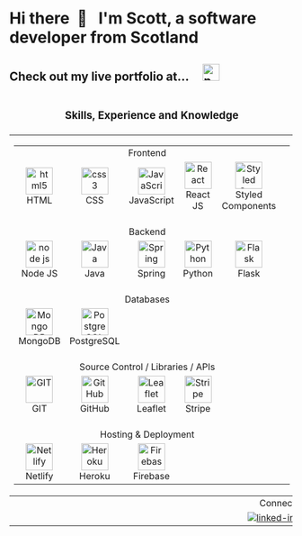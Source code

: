 <h1 align="left"> Hi there &nbsp;👋 &nbsp;  I'm Scott, a software developer from Scotland</h1>

## Check out my live portfolio at... &nbsp; &nbsp; [<img alt="portfolio" src="https://img.shields.io/badge/scottjohnston.dev-portfolio-orange?style=for-the-badge&logo=appveyor" height="30" />](https://scottjohnston.dev/)

<table>
    <thead>
        <tr>
            <td>
                <h3 align="center">Skills, Experience and Knowledge</h3>
            </td>
            <td>
                <h3 align="center">My GitHub Stats and Details</h3>
            </td>
        </tr>
    </thead>
    <tbody>
        <tr>
            <td valign="top">
                <table>
                    <tbody>
                        <tr>
                            <td colspan="5" align="center">Frontend</td>
                        </tr>
                        <tr>
                            <td align="center" width="96">
                                <img src="https://upload.wikimedia.org/wikipedia/commons/8/82/Devicon-html5-plain.svg"
                                    width="48" height="48" alt="html5" />
                                <br>HTML
                            </td>
                            <td align="center" width="96">
                                <img src="https://upload.wikimedia.org/wikipedia/commons/6/62/CSS3_logo.svg"
                                    width="48" height="48" alt="css3" />
                                <br>CSS
                            </td>
                            <td align="center" width="96">
                                <img src="https://upload.wikimedia.org/wikipedia/commons/9/99/Unofficial_JavaScript_logo_2.svg"
                                    width="48" height="48" alt="JavaScript" />
                                <br>JavaScript
                            </td>
                            <td align="center" width="96">
                                <img src="https://brandlogos.net/wp-content/uploads/2020/09/react-logo.png"
                                    width="48" height="48" alt="React" />
                                <br>React JS
                            </td>
                             <td align="center" width="96">
                                <img src="https://avatars.githubusercontent.com/u/20658825?s=200&v=4"
                                    width="48" height="48" alt="Styled Components" />
                                <br>Styled Components
                            </td>
                            <td></td>
                        </tr>
                        <tr>
                            <td colspan="5" align="center"><br>Backend</td>
                        </tr>
                        <tr>
                            <td align="center" width="96">
                                <img src="https://nodejs.org/static/images/logo-hexagon-card.png" width="48"
                                    height="48" alt="node js" />
                                <br>Node JS
                            </td>
                            <td align="center" width="96">
                                <img src="https://seeklogo.com/images/J/java-logo-7F8B35BAB3-seeklogo.com.png"
                                    width="48" height="48" alt="Java" />
                                <br>Java
                            </td>
                            <td align="center" width="96">
                                <img src="https://spring.io/images/projects/spring-edf462fec682b9d48cf628eaf9e19521.svg"
                                    width="48" height="48" alt="Spring" />
                                <br>Spring
                            </td>
                            <td align="center" width="96">
                                <img src="https://upload.wikimedia.org/wikipedia/commons/c/c3/Python-logo-notext.svg"
                                    width="48" height="48" alt="Python" />
                                <br>Python
                            </td>
                            <td align="center" width="96">
                                <img src="https://flask.palletsprojects.com/en/2.0.x/_static/flask-icon.png"
                                    width="48" height="48" alt="Flask" />
                                <br>Flask
                            </td>
                        </tr>
        </tr>
        <tr>
            <td colspan="5" align="center"><br>Databases</td>
        </tr>
        <tr>
            <td align="center" width="96">
                <img src="https://upload.wikimedia.org/wikipedia/commons/thumb/f/f9/Antu_mongodb.svg/512px-Antu_mongodb.svg.png"
                    width="48" height="48" alt="Mongo DB" />
                <br>MongoDB
            </td>
            <td align="center" width="96">
                <img src="https://upload.wikimedia.org/wikipedia/commons/2/29/Postgresql_elephant.svg" width="48"
                    height="48" alt="PostgreSQL" />
                <br>PostgreSQL
            </td>
            <td></td>
            <td></td>
            <td></td>
        </tr>
        <tr>
            <td colspan="5" align="center"><br>Source Control / Libraries / APIs</td>
        </tr>
        <tr>
            <td align="center" width="96">
                <img src="https://upload.wikimedia.org/wikipedia/commons/thumb/3/3f/Git_icon.svg/1200px-Git_icon.svg.png"
                    width="48" height="48" alt="GIT" />
                <br>GIT
            </td>
            <td align="center" width="96">
                <img src="https://upload.wikimedia.org/wikipedia/commons/9/91/Octicons-mark-github.svg" width="48"
                    height="48" alt="GitHub" />
                <br>GitHub
            </td>
            <td align="center" width="96">
                <img src="https://symbols-electrical.getvecta.com/stencil_87/13_leaflet-icon.1fe2a33223.svg"
                    width="48" height="48" alt="Leaflet" />
                <br>Leaflet
            </td>
            <td align="center" width="96">
                <img src="https://upload.wikimedia.org/wikipedia/commons/b/ba/Stripe_Logo%2C_revised_2016.svg"
                    width="48" height="48" alt="Stripe" />
                <br>Stripe
            </td>
            <td></td>
        <tr>
            <td colspan="5" align="center"><br>Hosting & Deployment</td>
        </tr>
        <tr>
            <td align="center" width="96">
                <img src="https://www.netlify.com/img/press/logos/logomark.png" width="48" height="48"
                    alt="Netlify" />
                <br>Netlify
            </td>
            <td align="center" width="96">
                <img src="https://uploads.sitepoint.com/wp-content/uploads/2016/04/1461122387heroku-logo.jpg"
                    width="48" height="48" alt="Heroku" />
                <br>Heroku
            </td>
            <td align="center" width="96">
                <img src="https://4.bp.blogspot.com/-rtNRVM3aIvI/XJX_U07Z-II/AAAAAAAAJXY/YpdOo490FTgdKOxM4qDG-2-EzcNFAWkKACK4BGAYYCw/s1600/logo%2Bfirebase%2Bicon.png"
                    width="48" height="48" alt="Firebase" />
                <br>Firebase
            </td>
            <td></td>
            <td></td>
        </tr>
    </tbody>
</table>
</td>
<td valign="top">
    <img
        src="https://github-readme-stats.vercel.app/api?username=sj47&show_icons=true&theme=react&count_private=true&include_all_commits=true">
    <br><br>
    <img src="https://github-readme-stats.vercel.app/api/top-langs/?username=sj47&theme=blue-green" width="495">
</td>
</tr>
</tbody>
<tfooter>
    <tr>
        <td colspan="2" align="center">
            Connect with me
        </td>
    </tr>
    <tr>
        <td colspan="2" align="center">
            <a href="https://www.linkedin.com/in/scott-johnston-it/">
            <img alt="linked-in" src="https://img.shields.io/badge/linkedin-%230077B5.svg?&style=for-the-badge&logo=linkedin&logoColor=white" /></a>
            &nbsp;&nbsp;&nbsp;
            <a href="https://twitter.com/scottJ_Dev/">
            <img alt="twitter" src="https://img.shields.io/badge/twitter-%231DA1F2.svg?&style=for-the-badge&logo=twitter&logoColor=white" /></a>
        </td>
    </tr>
</tfooter>
</table>
